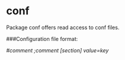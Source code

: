 conf
====

Package conf offers read access to conf files.

###Configuration file format:

_#comment_
_;comment_
_[section]_
_value=key_
